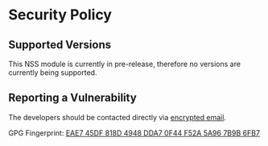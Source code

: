 # Security Policy

## Supported Versions

This NSS module is currently in pre-release, 
therefore no versions are currently being supported.

## Reporting a Vulnerability

The developers should be contacted directly via [encrypted email](mailto:ramage.lucas@protonmail.com).

GPG Fingerprint: [EAE7 45DF 818D 4948 DDA7 0F44 F52A 5A96 7B9B 6FB7](https://keyserver.ubuntu.com/pks/lookup?op=get&search=0x5D804A8DCFE9DC63)
